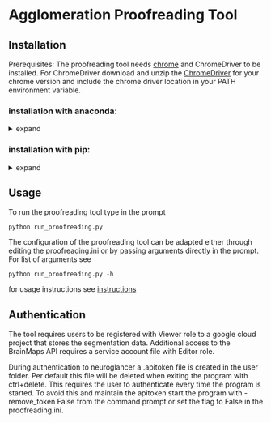 # Agglomeration Proofreading Tool

## Installation

Prerequisites:
The proofreading tool needs [chrome](https://www.google.com/chrome/) and ChromeDriver to be installed. For ChromeDriver download and unzip the [ChromeDriver](https://chromedriver.chromium.org/downloads) for your chrome version and include the chrome driver location in your PATH environment variable.

### installation with anaconda:
<details>
  <summary>expand</summary>
  <p>
    
  If necessary download and install [anaconda](https://www.anaconda.com/distribution/).
  Open anaconda prompt and install git:
  ```
  conda install git
  ```
  Create a folder for the proofreading tool and clone the git repository
  ```
  cd <dir_path_to_tool>
  git clone https://github.com/moenigin/agglomeration-proofreading.git
  ```
  navigate to the proofreading folder and install the downloaded environment.yml,
  ```
  cd agglomeration-proofreading
  conda env create -f apr.yml
  ```
  activate the environment and install the remaining requirements
  ```
  conda activate apr
  pip install -r requirements.txt
  ```
  </p>
</details>

### installation with pip:
<details>
  <summary>expand</summary>
  <p>

  It is recommended to work in to create a dedicated environment for the proofreading tool. It requires Python 3.7 and [git](https://git-scm.com/downloads) to be installed.

  ```
  git clone --recurse https://github.com/moenigin/agglomeration-proofreading.git
  ```
  navigate to the agglomeration-proofreading subfolder and install requirements

  ```
  cd agglomeration-proofreading
  pip install -r requirements.txt
  ```
  </p>
</details>


## Usage

To run the proofreading tool type in the prompt

```
python run_proofreading.py
```

The configuration of the proofreading tool can be adapted either through editing the proofreading.ini or by passing arguments directly in the prompt.
For list of arguments see

```
python run_proofreading.py -h
```

for usage instructions see [instructions](/instructions.md)

## Authentication
The tool requires users to be registered with Viewer role to a google cloud project that stores the segmentation data. Additional access to the BrainMaps API requires a service account file with Editor role. 

During authentication to neuroglancer a .apitoken file is created in the user folder. Per default this file will be deleted when exiting the program with ctrl+delete. This requires the user to authenticate every time the program is started. To avoid this and maintain the apitoken start the program with -remove_token False from the command prompt or set the flag to False in the proofreading.ini.   